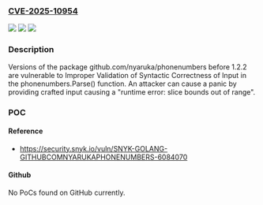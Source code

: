 ### [CVE-2025-10954](https://cve.mitre.org/cgi-bin/cvename.cgi?name=CVE-2025-10954)
![](https://img.shields.io/static/v1?label=Product&message=github.com%2Fnyaruka%2Fphonenumbers&color=blue)
![](https://img.shields.io/static/v1?label=Version&message=0%20&color=brightgreen)
![](https://img.shields.io/static/v1?label=Vulnerability&message=Improper%20Validation%20of%20Syntactic%20Correctness%20of%20Input&color=brightgreen)

### Description

Versions of the package github.com/nyaruka/phonenumbers before 1.2.2 are vulnerable to Improper Validation of Syntactic Correctness of Input in the phonenumbers.Parse() function. An attacker can cause a panic by providing crafted input causing a "runtime error: slice bounds out of range".

### POC

#### Reference
- https://security.snyk.io/vuln/SNYK-GOLANG-GITHUBCOMNYARUKAPHONENUMBERS-6084070

#### Github
No PoCs found on GitHub currently.

